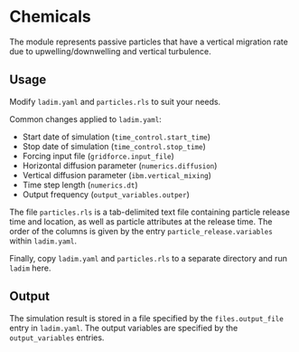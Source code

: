 # Chemicals

The module represents passive particles that have a vertical migration rate due
to upwelling/downwelling and vertical turbulence.


## Usage

Modify `ladim.yaml` and `particles.rls` to suit your needs.

Common changes applied to `ladim.yaml`:
- Start date of simulation (`time_control.start_time`)
- Stop date of simulation (`time_control.stop_time`)
- Forcing input file (`gridforce.input_file`)
- Horizontal diffusion parameter (`numerics.diffusion`)
- Vertical diffusion parameter (`ibm.vertical_mixing`)
- Time step length (`numerics.dt`)
- Output frequency (`output_variables.outper`)

The file `particles.rls` is a tab-delimited text file containing particle
release time and location, as well as particle attributes at the release time.
The order of the columns is given by the entry `particle_release.variables`
within `ladim.yaml`.

Finally, copy `ladim.yaml` and `particles.rls` to a separate directory and
run `ladim` here.


## Output

The simulation result is stored in a file specified by the `files.output_file`
entry in `ladim.yaml`. The output variables are specified by the
`output_variables` entries. 

